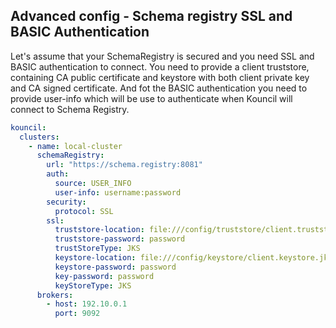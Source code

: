 
## Advanced config - Schema registry SSL and BASIC Authentication

Let's assume that your SchemaRegistry is secured and you need SSL and BASIC authentication to connect. You need to provide a client truststore, containing CA public certificate and keystore with both client private key and CA signed certificate.
And fot the BASIC authentication you need to provide user-info which will be use to authenticate when Kouncil will connect to Schema Registry.

```yaml
kouncil:
  clusters:
    - name: local-cluster
      schemaRegistry:
        url: "https://schema.registry:8081"
        auth:
          source: USER_INFO
          user-info: username:password
        security:
          protocol: SSL
        ssl:
          truststore-location: file:///config/truststore/client.truststore.jks
          truststore-password: password
          trustStoreType: JKS
          keystore-location: file:///config/keystore/client.keystore.jks
          keystore-password: password
          key-password: password
          keyStoreType: JKS
      brokers:
        - host: 192.10.0.1
          port: 9092

```
